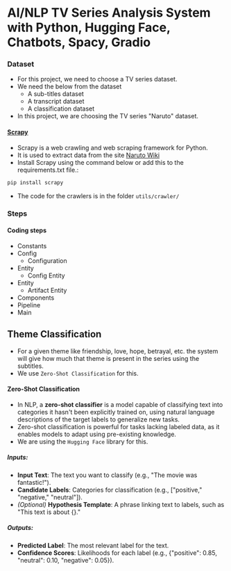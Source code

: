 # AI/NLP TV Series Analysis System with Python, Hugging Face, Chatbots, Spacy, Gradio

### Dataset
* For this project, we need to choose a TV series dataset.
* We need the below from the dataset
  * A sub-titles dataset
  * A transcript dataset
  * A classification dataset
* In this project, we are choosing the TV series "Naruto" dataset.

#### [Scrapy](https://scrapy.org/)
* Scrapy is a web crawling and web scraping framework for Python.
* It is used to extract data from the site [Naruto Wiki](https://naruto.fandom.com/wiki/)
* Install Scrapy using the command below or add this to the requirements.txt file.:
```bash
pip install scrapy
```
* The code for the crawlers is in the folder `utils/crawler/`

### Steps
#### Coding steps
* Constants
* Config
  * Configuration
* Entity
  * Config Entity
* Entity
  * Artifact Entity
* Components
* Pipeline
* Main

## Theme Classification
* For a given theme like friendship, love, hope, betrayal, etc. the system will give how much that theme is present in the series using the subtitles.
* We use `Zero-Shot Classification` for this.

#### Zero-Shot Classification
* In NLP, a **zero-shot classifier** is a model capable of classifying text into categories it hasn't been explicitly trained on, using natural language descriptions of the target labels to generalize new tasks.
* Zero-shot classification is powerful for tasks lacking labeled data, as it enables models to adapt using pre-existing knowledge.
* We are using the `Hugging Face` library for this.

##### Inputs:
* **Input Text**: The text you want to classify (e.g., "The movie was fantastic!").
* **Candidate Labels**: Categories for classification (e.g., ["positive," "negative," "neutral"]).
* *(Optional)* **Hypothesis Template**: A phrase linking text to labels, such as "This text is about {}."

##### Outputs:
* **Predicted Label**: The most relevant label for the text.
* **Confidence Scores**: Likelihoods for each label (e.g., {"positive": 0.85, "neutral": 0.10, "negative": 0.05}).
